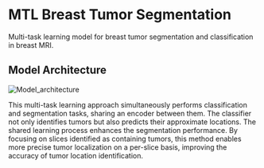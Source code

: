 # MTL Breast Tumor Segmentation


Multi-task learning model for breast tumor segmentation and classification in breast MRI.


## Model Architecture

![Model_architecture](https://github.com/youngmin5068/InterpreSegNet/assets/61230321/538c69c2-039b-46a9-97c8-2fa21eb7a898)


This multi-task learning approach simultaneously performs classification and segmentation tasks, sharing an encoder between them.
The classifier not only identifies tumors but also predicts their approximate locations. 
The shared learning process enhances the segmentation performance. 
By focusing on slices identified as containing tumors, this method enables more precise tumor localization on a per-slice basis, improving the accuracy of tumor location identification.
